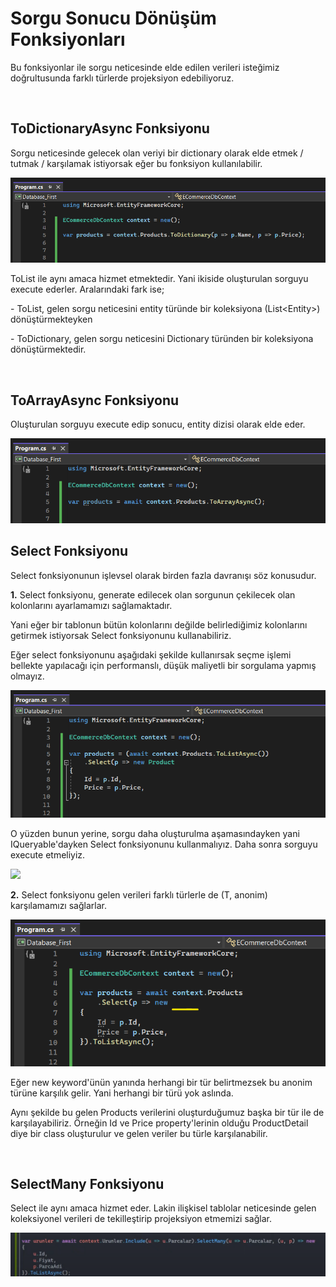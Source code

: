 # Sorgu Sonucu Dönüşüm Fonksiyonları
<p>
Bu fonksiyonlar ile sorgu neticesinde elde edilen verileri isteğimiz doğrultusunda farklı türlerde projeksiyon edebiliyoruz. 
</p>
<br>

## ToDictionaryAsync Fonksiyonu
<p>
Sorgu neticesinde gelecek olan veriyi bir dictionary olarak elde etmek / tutmak / karşılamak istiyorsak eğer bu fonksiyon kullanılabilir.
</p>
<img src="../img/todictionary.png">

<br>
<p>
ToList ile aynı amaca hizmet etmektedir. Yani ikiside oluşturulan sorguyu execute ederler. Aralarındaki fark ise;
</p>
<p>
- ToList, gelen sorgu neticesini entity türünde bir koleksiyona (List&lt;Entity&gt;) dönüştürmekteyken 
</p>
<p>
- ToDictionary, gelen sorgu neticesini Dictionary türünden bir koleksiyona dönüştürmektedir.
</p>
<br>

## ToArrayAsync Fonksiyonu
<p>
Oluşturulan sorguyu execute edip sonucu, entity dizisi olarak elde eder. 
</p>
<img src="../img/toarray.png">

<br>

## Select Fonksiyonu
<p>
Select fonksiyonunun işlevsel olarak birden fazla davranışı söz konusudur.
</p>
<p>
<strong>1.</strong> Select fonksiyonu, generate edilecek olan sorgunun çekilecek olan kolonlarını ayarlamamızı sağlamaktadır.
</p>
<p>
Yani eğer bir tablonun bütün kolonlarını değilde belirlediğimiz kolonlarını getirmek istiyorsak Select fonksiyonunu kullanabiliriz.
</p>
<p>
Eğer select fonksiyonunu aşağıdaki şekilde kullanırsak seçme işlemi bellekte yapılacağı için performanslı, düşük maliyetli bir sorgulama yapmış olmayız.
</p>
<img src="../img/select-tolistden-sonra.png">

<br>
<p>
O yüzden bunun yerine, sorgu daha oluşturulma aşamasındayken yani IQueryable'dayken Select fonksiyonunu kullanmalıyız. Daha sonra sorguyu execute etmeliyiz. 
</p>
<img src="../img/select-tolistden-önce.png">

<br>
<p>
<strong>2.</strong> Select fonksiyonu gelen verileri farklı türlerle de (T, anonim) karşılamamızı sağlarlar.
</p>
<img src="../img/select-anonim.png">

<br>
<p>
Eğer new keyword'ünün yanında herhangi bir tür belirtmezsek bu anonim türüne karşılık gelir. Yani herhangi bir türü yok aslında.
</p>
<p>
Aynı şekilde bu gelen Products verilerini oluşturduğumuz başka bir tür ile de karşılayabiliriz. Örneğin Id ve Price property'lerinin olduğu ProductDetail diye bir class oluşturulur ve gelen veriler bu türle karşılanabilir.
</p>
<br>

## SelectMany Fonksiyonu
<p>
Select ile aynı amaca hizmet eder. Lakin ilişkisel tablolar neticesinde gelen koleksiyonel verileri de tekilleştirip projeksiyon etmemizi sağlar.
</p>
<img src="../img/selectMany.png">



